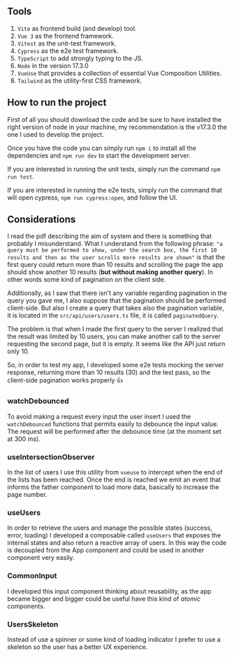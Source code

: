 ## Tools

1) `Vite` as frontend build (and develop) tool.
2) `Vue 3` as the frontend framework.
3) `Vitest` as the unit-test framework.
4) `Cypress` as the e2e test framework.
5) `TypeScript` to add strongly typing to the JS.
6) `Node` in the version 17.3.0
7) `VueUse` that provides a collection of essential Vue Composition Utilities.
8) `Tailwind` as the utility-first CSS framework. 

## How to run the project

First of all you should download the code and be sure to have installed the right version of node in your machine, my recommendation is the v17.3.0 the one I used to develop the project.

Once you have the code you can simply run `npm i` to install all the dependencies and `npm run dev` to start the development server.

If you are interested in running the unit tests, simply run the command `npm run test`.

If you are interested in running the e2e tests, simply run the command that will open cypress, `npm run cypress:open`, and follow the UI.

## Considerations
I read the pdf describing the aim of system and there is something that probably I misunderstand.
What I understand from the following phrase:
``"a query must be performed to show, under the search box, the first 10
results and then as the user scrolls more results are shown"``
is that the first query could return more than 10 results and scrolling the page the app should show another 10 results (**but without making another query**).
In other words some kind of pagination on the client side.

Additionally, as I saw that there isn't any variable regarding pagination in the query you gave me, I also suppose that the pagination should be performed client-side. But also I create a query that takes also the pagination variable, it is located in the `src/api/users/users.ts` file, it is called `paginatedQuery`. 

The problem is that when I made the first query to the server I realized that the result was limited by 10 users, you can make another call to the server requesting the second page, but it is empty. It seems like the API just return only 10.

So, in order to test my app, I developed some e2e tests mocking the server response, returning more than 10 results (30) and the test pass, so the client-side pagination works properly 👍

### watchDebounced
To avoid making a request every input the user insert I used the `watchDebounced` functions that permits easily to debounce the input value. The request will be performed after the debounce time (at the moment set at 300 ms).

### useIntersectionObserver
In the list of users I use this utility from `vueuse` to intercept when the end of the lists has been reached. Once the end is reached we emit an event that informs the father component to load more data, basically to increase the page number.

### useUsers
In order to retrieve the users and manage the possible states (success, error, loading) I developed a composable called `useUsers` that exposes the internal states and also return a reactive array of users.
In this way the code is decoupled from the App component and could be used in another component very easily.

### CommonInput
I developed this input component thinking about reusability, as the app became bigger and bigger could be useful have this kind of *atomic* components.

### UsersSkeleton
Instead of use a spinner or some kind of loading indicator I prefer to use a skeleton so the user has a better UX experience.

